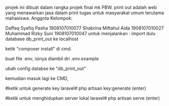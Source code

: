 projek ini dibuat dalam rangka projek final mk PBW. print out adalah web yang menawarkan jasa dalam print tugas untuk masyarakat umum terutama mahasiswa. Anggota Kelompok:

Daffaq Syafiq Pasha 1908107010077
Shabrina Miftahul Aida 1908107010027
Muhammad Rizky Suni 1908107010047
untuk menjalankan : import dulu database db_print_out ke localhost

ketik "composer install" di cmd.

buat file .env, isinya diambil dri .env.example

ubah config databse ke "db_print_out"

kemudian masuk lagi ke CMD,

#ketik untuk generate key laravel# php artisan key:generate (enter)

#ketik untuk menghidupkan server lokal laravel# php artisan serve (enter)
